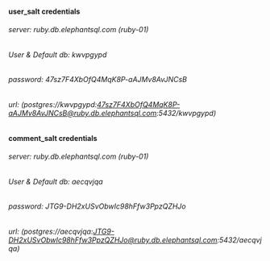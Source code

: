 #### user_salt credentials
###### server: ruby.db.elephantsql.com (ruby-01)
######  User & Default db: kwvpgypd
###### password: 47sz7F4XbOfQ4MqK8P-aAJMv8AvJNCsB
######  url: (postgres://kwvpgypd:47sz7F4XbOfQ4MqK8P-aAJMv8AvJNCsB@ruby.db.elephantsql.com:5432/kwvpgypd)



#### comment_salt credentials
######  server: ruby.db.elephantsql.com (ruby-01)
######  User & Default db: aecqvjqa
######  password: JTG9-DH2xUSvObwIc98hFfw3PpzQZHJo
######  url: (postgres://aecqvjqa:JTG9-DH2xUSvObwIc98hFfw3PpzQZHJo@ruby.db.elephantsql.com:5432/aecqvjqa)